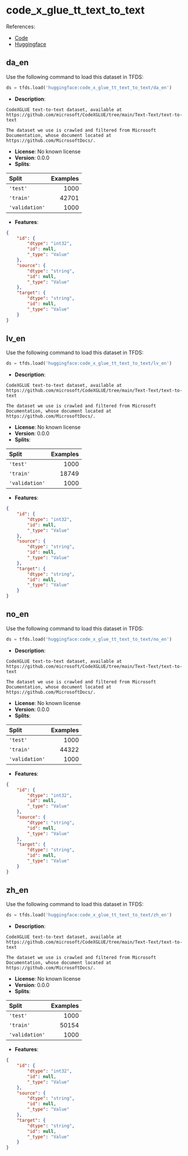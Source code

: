 # code_x_glue_tt_text_to_text

References:

*   [Code](https://github.com/huggingface/datasets/blob/master/datasets/code_x_glue_tt_text_to_text)
*   [Huggingface](https://huggingface.co/datasets/code_x_glue_tt_text_to_text)


## da_en


Use the following command to load this dataset in TFDS:

```python
ds = tfds.load('huggingface:code_x_glue_tt_text_to_text/da_en')
```

*   **Description**:

```
CodeXGLUE text-to-text dataset, available at https://github.com/microsoft/CodeXGLUE/tree/main/Text-Text/text-to-text

The dataset we use is crawled and filtered from Microsoft Documentation, whose document located at https://github.com/MicrosoftDocs/.
```

*   **License**: No known license
*   **Version**: 0.0.0
*   **Splits**:

Split  | Examples
:----- | -------:
`'test'` | 1000
`'train'` | 42701
`'validation'` | 1000

*   **Features**:

```json
{
    "id": {
        "dtype": "int32",
        "id": null,
        "_type": "Value"
    },
    "source": {
        "dtype": "string",
        "id": null,
        "_type": "Value"
    },
    "target": {
        "dtype": "string",
        "id": null,
        "_type": "Value"
    }
}
```



## lv_en


Use the following command to load this dataset in TFDS:

```python
ds = tfds.load('huggingface:code_x_glue_tt_text_to_text/lv_en')
```

*   **Description**:

```
CodeXGLUE text-to-text dataset, available at https://github.com/microsoft/CodeXGLUE/tree/main/Text-Text/text-to-text

The dataset we use is crawled and filtered from Microsoft Documentation, whose document located at https://github.com/MicrosoftDocs/.
```

*   **License**: No known license
*   **Version**: 0.0.0
*   **Splits**:

Split  | Examples
:----- | -------:
`'test'` | 1000
`'train'` | 18749
`'validation'` | 1000

*   **Features**:

```json
{
    "id": {
        "dtype": "int32",
        "id": null,
        "_type": "Value"
    },
    "source": {
        "dtype": "string",
        "id": null,
        "_type": "Value"
    },
    "target": {
        "dtype": "string",
        "id": null,
        "_type": "Value"
    }
}
```



## no_en


Use the following command to load this dataset in TFDS:

```python
ds = tfds.load('huggingface:code_x_glue_tt_text_to_text/no_en')
```

*   **Description**:

```
CodeXGLUE text-to-text dataset, available at https://github.com/microsoft/CodeXGLUE/tree/main/Text-Text/text-to-text

The dataset we use is crawled and filtered from Microsoft Documentation, whose document located at https://github.com/MicrosoftDocs/.
```

*   **License**: No known license
*   **Version**: 0.0.0
*   **Splits**:

Split  | Examples
:----- | -------:
`'test'` | 1000
`'train'` | 44322
`'validation'` | 1000

*   **Features**:

```json
{
    "id": {
        "dtype": "int32",
        "id": null,
        "_type": "Value"
    },
    "source": {
        "dtype": "string",
        "id": null,
        "_type": "Value"
    },
    "target": {
        "dtype": "string",
        "id": null,
        "_type": "Value"
    }
}
```



## zh_en


Use the following command to load this dataset in TFDS:

```python
ds = tfds.load('huggingface:code_x_glue_tt_text_to_text/zh_en')
```

*   **Description**:

```
CodeXGLUE text-to-text dataset, available at https://github.com/microsoft/CodeXGLUE/tree/main/Text-Text/text-to-text

The dataset we use is crawled and filtered from Microsoft Documentation, whose document located at https://github.com/MicrosoftDocs/.
```

*   **License**: No known license
*   **Version**: 0.0.0
*   **Splits**:

Split  | Examples
:----- | -------:
`'test'` | 1000
`'train'` | 50154
`'validation'` | 1000

*   **Features**:

```json
{
    "id": {
        "dtype": "int32",
        "id": null,
        "_type": "Value"
    },
    "source": {
        "dtype": "string",
        "id": null,
        "_type": "Value"
    },
    "target": {
        "dtype": "string",
        "id": null,
        "_type": "Value"
    }
}
```


